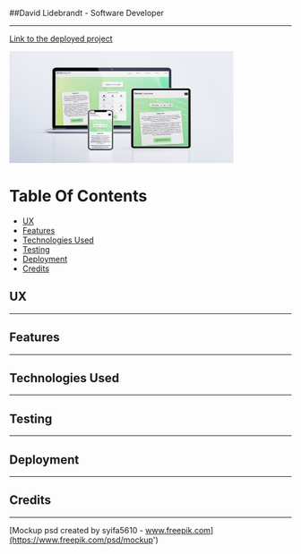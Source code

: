 ##David Lidebrandt - Software Developer
<hr>

[Link to the deployed project](https://fitness-equipment.herokuapp.com/)

<img src="src/images/project-images/2366.png"
     alt="Project screenshots"
     style="height: 200px; width: 400px;" />



# Table Of Contents


* [UX](#ux)
* [Features](#features)
* [Technologies Used](#technologies-used)
* [Testing](#testing)
* [Deployment](#deployment)
* [Credits](#credits)

## UX
<hr>

## Features
<hr>

## Technologies Used
<hr>

## Testing
<hr>

## Deployment
<hr>

## Credits
<hr>


[Mockup psd created by syifa5610 - www.freepik.com](https://www.freepik.com/psd/mockup')